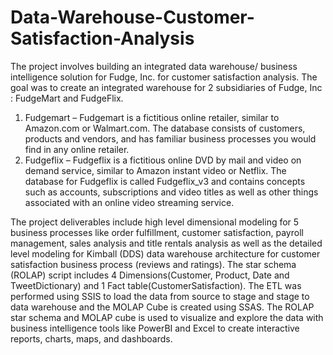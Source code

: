 # Data-Warehouse-Customer-Satisfaction-Analysis

The project involves building an integrated data warehouse/ business intelligence solution for Fudge, Inc. for customer satisfaction analysis. The goal was to create an integrated warehouse for 2 subsidiaries of Fudge, Inc : FudgeMart and FudgeFlix. 

1. Fudgemart – Fudgemart is a fictitious online retailer, similar to Amazon.com or Walmart.com. The database consists of customers, products and vendors, and has familiar business processes you would find in any online retailer.
2. Fudgeflix – Fudgeflix is a fictitious online DVD by mail and video on demand service, similar to Amazon instant video or Netflix. The database for Fudgeflix is called Fudgeflix_v3 and contains concepts such as accounts, subscriptions and video titles as well as other things associated with an online video streaming service. 

The project deliverables include high level dimensional modeling for 5 business processes like order fulfillment, customer satisfaction, payroll management, sales analysis and title rentals analysis as well as the detailed level modeling for Kimball (DDS) data warehouse architecture for customer satisfaction business process (reviews and ratings). The star schema (ROLAP) script includes 4 Dimensions(Customer, Product, Date and TweetDictionary) and 1 Fact table(CustomerSatisfaction). The ETL was performed using SSIS to load the data from source to stage and stage to data warehouse and the MOLAP Cube is created using SSAS. The ROLAP star schema and MOLAP cube is used to visualize and explore the data with business intelligence tools like PowerBI and Excel to create interactive reports,
charts, maps, and dashboards. 
